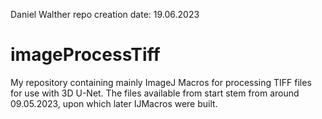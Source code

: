 Daniel Walther
repo creation date: 19.06.2023

# imageProcessTiff
My repository containing mainly ImageJ Macros for processing TIFF files for use with 3D U-Net. The files available from start stem from around 09.05.2023, upon which later IJMacros were built.
